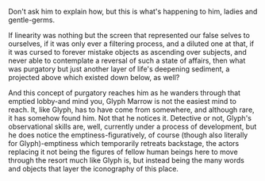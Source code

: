 Don't ask him to explain how, but this is what's happening to him, ladies and gentle-germs.

If linearity was nothing but the screen that represented our false selves to ourselves, if it was only ever a filtering process, and a diluted one at that, if it was cursed to forever mistake objects as ascending over subjects, and never able to contemplate a reversal of such a state of affairs, then what was purgatory but just another layer of life's deepening sediment, a projected above which existed down below, as well?

And this concept of purgatory reaches him as he wanders through that emptied lobby-and mind you, Glyph Marrow is not the easiest mind to reach. It, like Glyph, has to have come from somewhere, and although rare, it has somehow found him. Not that he notices it. Detective or not, Glyph's observational skills are, well, currently under a process of development, but he does notice the emptiness-figuratively, of course (though also literally for Glyph)-emptiness which temporarily retreats backstage, the actors replacing it not being the figures of fellow human beings here to move through the resort much like Glyph is, but instead being the many words and objects that layer the iconography of this place.